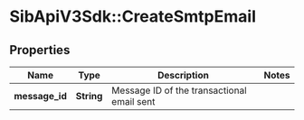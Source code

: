# SibApiV3Sdk::CreateSmtpEmail

## Properties
Name | Type | Description | Notes
------------ | ------------- | ------------- | -------------
**message_id** | **String** | Message ID of the transactional email sent | 


